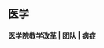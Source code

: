 ## 医学<!-- {docsify-ignore-all} -->

#### [医学院教学改革](引用/案例/医学/医学院教学改革.md) | [团队](/引用/案例/医学/团队.md) | [病症](/引用/案例/医学/病症/)